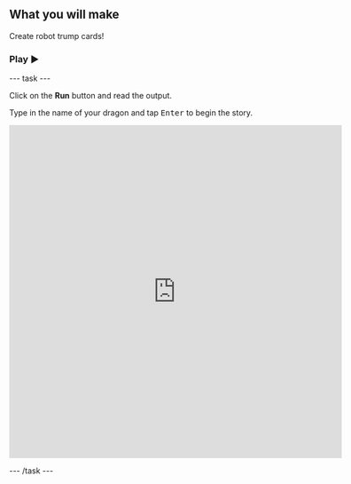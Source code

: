 ## What you will make

Create robot trump cards!

### Play ▶️

--- task ---

<div style="display: flex; flex-wrap: wrap">
<div style="flex-basis: 175px; flex-grow: 1">  
Click on the <strong>Run</strong> button and read the output.

  Type in the name of your dragon and tap <kbd>Enter</kbd> to begin the story.

</div>
<div class="trinket">
  <iframe src="https://editor.raspberrypi.org/en/embed/viewer/complete-robo-trumps" width="600" height="600" frameborder="0" marginwidth="0" marginheight="0" allowfullscreen>
  </iframe>
</div>
</div>

--- /task ---
